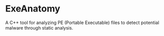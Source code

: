 # ExeAnatomy
A C++ tool for analyzing PE (Portable Executable) files to detect potential malware through static analysis.
